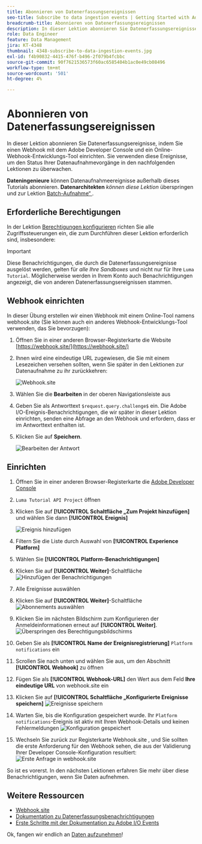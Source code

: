 ```yaml
---
title: Abonnieren von Datenerfassungsereignissen
seo-title: Subscribe to data ingestion events | Getting Started with Adobe Experience Platform for Data Architects and Data Engineers
breadcrumb-title: Abonnieren von Datenerfassungsereignissen
description: In dieser Lektion abonnieren Sie Datenerfassungsereignisse, indem Sie einen Webhook mit dem Adobe Developer Console und ein Online-Webhook-Entwicklungs-Tool einrichten. Sie verwenden diese Ereignisse, um den Status Ihrer Datenaufnahmevorgänge in den nachfolgenden Lektionen zu überwachen.
role: Data Engineer
feature: Data Management
jira: KT-4348
thumbnail: 4348-subscribe-to-data-ingestion-events.jpg
exl-id: f4b90832-4415-476f-b496-2f079b4fcbbc
source-git-commit: 90f7621536573f60ac6585404b1ac0e49cb08496
workflow-type: tm+mt
source-wordcount: '501'
ht-degree: 4%

---
```


# Abonnieren von Datenerfassungsereignissen

<!--25min-->

In dieser Lektion abonnieren Sie Datenerfassungsereignisse, indem Sie einen Webhook mit dem Adobe Developer Console und ein Online-Webhook-Entwicklungs-Tool einrichten. Sie verwenden diese Ereignisse, um den Status Ihrer Datenaufnahmevorgänge in den nachfolgenden Lektionen zu überwachen.

**Dateningenieure** können Datenaufnahmeereignisse außerhalb dieses Tutorials abonnieren.
**Datenarchitekten** _können diese Lektion_ überspringen und zur Lektion [Batch-Aufnahme“ &#x200B;](ingest-batch-data.md).

## Erforderliche Berechtigungen

In der Lektion [Berechtigungen konfigurieren](configure-permissions.md) richten Sie alle Zugriffssteuerungen ein, die zum Durchführen dieser Lektion erforderlich sind, insbesondere:

<!--* Developer-role access to the `Luma Tutorial Platform` product profile (for API)
-->

>[!IMPORTANT]
>
> Diese Benachrichtigungen, die durch die Datenerfassungsereignisse ausgelöst werden, gelten für _alle Ihre Sandboxes_ und nicht nur für Ihre `Luma Tutorial`. Möglicherweise werden in Ihrem Konto auch Benachrichtigungen angezeigt, die von anderen Datenerfassungsereignissen stammen.


## Webhook einrichten

In dieser Übung erstellen wir einen Webhook mit einem Online-Tool namens webhook.site (Sie können auch ein anderes Webhook-Entwicklungs-Tool verwenden, das Sie bevorzugen):

1. Öffnen Sie in einer anderen Browser-Registerkarte die Website [https://webhook.site/](https://webhook.site/)
1. Ihnen wird eine eindeutige URL zugewiesen, die Sie mit einem Lesezeichen versehen sollten, wenn Sie später in den Lektionen zur Datenaufnahme zu ihr zurückkehren:

   ![Webhook.site](assets/ioevents-webhook-home.png)
1. Wählen Sie die **Bearbeiten** in der oberen Navigationsleiste aus
1. Geben Sie als Antworttext `$request.query.challenge$` ein. Die Adobe I/O-Ereignis-Benachrichtigungen, die wir später in dieser Lektion einrichten, senden eine Abfrage an den Webhook und erfordern, dass er im Antworttext enthalten ist.
1. Klicken Sie auf **Speichern**.

   ![Bearbeiten der Antwort](assets/ioevents-webhook-editResponse.png)

## Einrichten

1. Öffnen Sie in einer anderen Browser-Registerkarte die [Adobe Developer Console](https://console.adobe.io/)
1. `Luma Tutorial API Project` öffnen
1. Klicken Sie auf **[!UICONTROL Schaltfläche „Zum Projekt hinzufügen]** und wählen Sie dann **[!UICONTROL Ereignis]**

   ![Ereignis hinzufügen](assets/ioevents-addEvents.png)
1. Filtern Sie die Liste durch Auswahl von **[!UICONTROL Experience Platform]**
1. Wählen Sie **[!UICONTROL Platform-Benachrichtigungen]**
1. Klicken Sie auf **[!UICONTROL Weiter]**-Schaltfläche
   ![Hinzufügen der Benachrichtigungen](assets/ioevents-addNotifications.png)
1. Alle Ereignisse auswählen
1. Klicken Sie auf **[!UICONTROL Weiter]**-Schaltfläche
   ![Abonnements auswählen](assets/ioevents-addSubscriptions.png)
1. Klicken Sie im nächsten Bildschirm zum Konfigurieren der Anmeldeinformationen erneut auf **[!UICONTROL Weiter]**.
   ![Überspringen des Berechtigungsbildschirms](assets/ioevents-clickNext.png)
1. Geben Sie als **[!UICONTROL Name der Ereignisregistrierung]** `Platform notifications` ein
1. Scrollen Sie nach unten und wählen Sie aus, um den Abschnitt **[!UICONTROL Webhook]** zu öffnen
1. Fügen Sie als **[!UICONTROL Webhook-URL]** den Wert aus dem Feld **Ihre eindeutige URL** von webhook.site ein
1. Klicken Sie auf **[!UICONTROL Schaltfläche „Konfigurierte Ereignisse speichern]**
   ![Ereignisse speichern](assets/ioevents-addWebhook.png)
1. Warten Sie, bis die Konfiguration gespeichert wurde. Ihr `Platform notifications`-Ereignis ist aktiv mit Ihren Webhook-Details und keinen Fehlermeldungen
   ![Konfiguration gespeichert](assets/ioevents-webhookConfigured.png)
1. Wechseln Sie zurück zur Registerkarte Webhook.site , und Sie sollten die erste Anforderung für den Webhook sehen, die aus der Validierung Ihrer Developer Console-Konfiguration resultiert:
   ![Erste Anfrage in webhook.site](assets/ioevents-webhook-firstRequest.png)

So ist es vorerst. In den nächsten Lektionen erfahren Sie mehr über diese Benachrichtigungen, wenn Sie Daten aufnehmen.

## Weitere Ressourcen

* [Webhook.site](https://webhook.site/)
* [Dokumentation zu Datenerfassungsbenachrichtigungen](https://experienceleague.adobe.com/docs/experience-platform/ingestion/quality/subscribe-events.html?lang=de)
* [Erste Schritte mit der Dokumentation zu Adobe I/O Events](https://www.adobe.io/apis/experienceplatform/events/docs.html)

Ok, fangen wir endlich an [Daten aufzunehmen](ingest-batch-data.md)!
